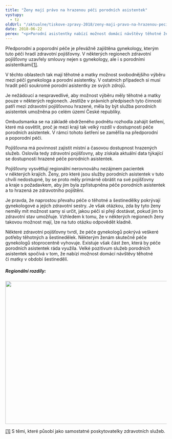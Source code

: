 ```yaml
---
title: "Ženy mají právo na hrazenou péči porodních asistentek"
vystupy:
  - tz
oldUrl: "/aktualne/tiskove-zpravy-2018/zeny-maji-pravo-na-hrazenou-peci-porodnich-asistentek"
date: 2018-06-22
perex: "<p>Porodní asistentky nabízí možnost domácí návštěvy těhotné ženy či matky v období šestinedělí. Pomáhají ženám zvládnout náročné životní období. Porodní asistentky mohou poskytovat a zajišťovat základní a specializovanou ošetřovatelskou péči těhotné ženě, rodící ženě a ženě do šestého týdne po porodu (tzv. šestinedělce). V některých krajích je jejich péče běžně dostupná a hrazená ze zdravotního pojištění. V jiných krajích jsou jejich služby takřka nedostupné. Není přitom jasné, proč existují tak velké regionální rozdíly. </p>"
---
```


<!-- imported from the old website -->

<p>Předporodní a poporodní péče je převážně zajištěna gynekology, kterým tuto péči hradí zdravotní pojišťovny. V některých regionech zdravotní pojišťovny uzavřely smlouvy nejen s gynekology, ale i s porodními asistentkami<a href="file:///C:/Users/biler/Documents/Tiskov%C3%A9%20zpr%C3%A1vy/Porodn%C3%AD%20asistentky/TZ_asistentky_v2.docx#_ftn1" name="_ftnref1">[1]</a>.</p> <p>V těchto oblastech tak mají těhotné a matky možnost svobodnějšího výběru mezi péčí gynekologa a porodní asistentky. V ostatních případech si musí hradit péči soukromé porodní asistentky ze svých zdrojů.</p> <p>Je nežádoucí a nespravedlivé, aby možnost výběru měly těhotné a matky pouze v některých regionech. Jestliže v právních předpisech tyto činnosti patří mezi zdravotní pojišťovnou hrazené, měla by být služba porodních asistentek umožněna po celém území České republiky.</p> <p>Ombudsmanka se na základě obdrženého podnětu rozhodla zahájit šetření, které má osvětlit, proč je mezi kraji tak velký rozdíl v dostupnosti péče porodních asistentek. V rámci tohoto šetření se zaměřila na předporodní a poporodní péči.</p> <p>Pojišťovna má povinnost zajistit místní a časovou dostupnost hrazených služeb. Oslovila tedy zdravotní pojišťovny, aby získala aktuální data týkající se dostupnosti hrazené péče porodních asistentek.</p> <p>Pojišťovny vysvětlují regionální nerovnováhu nezájmem pacientek v některých krajích. Ženy, pro které jsou služby porodních asistentek v tuto chvíli nedostupné, by se proto měly primárně obrátit na své pojišťovny a kraje s požadavkem, aby jim byla zpřístupněna péče porodních asistentek a to hrazená ze zdravotního pojištění.</p> <p>Je pravda, že naprostou převahu péče o těhotné a šestinedělky pokrývají gynekologové a jejich zdravotní sestry. Je však otázkou, zda by tyto ženy neměly mít možnost samy si určit, jakou péči si přejí dostávat, pokud jim to zdravotní stav umožňuje. Vzhledem k tomu, že v některých regionech ženy takovou možnost mají, lze na tuto otázku odpovědět kladně.</p> <p>Některé zdravotní pojišťovny tvrdí, že péče gynekologů pokrývá veškeré potřeby těhotných a šestinedělek. Některým ženám skutečně péče gynekologů stoprocentně vyhovuje. Existuje však část žen, která by péče porodních asistentek ráda využila. Velké pozitivum služeb porodních asistentek spočívá v tom, že nabízí možnost domácí návštěvy těhotné či matky v období šestinedělí.</p> <h5>Regionální rozdíly:</h5><p><img src="/uploads-import/DISKRIMINACE/asistentky_v_krajich_2.png" width="581" height="447" alt="" /></p> <p><a href="file:///C:/Users/biler/Documents/Tiskov%C3%A9%20zpr%C3%A1vy/Porodn%C3%AD%20asistentky/TZ_asistentky_v2.docx#_ftnref1" name="_ftn1">[1]</a> S těmi, které působí jako samostatné poskytovatelky zdravotních služeb.</p>
